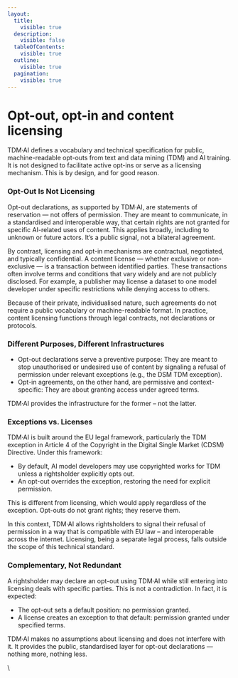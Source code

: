 ```yaml
---
layout:
  title:
    visible: true
  description:
    visible: false
  tableOfContents:
    visible: true
  outline:
    visible: true
  pagination:
    visible: true
---
```


# Opt-out, opt-in and content licensing

TDM·AI defines a vocabulary and technical specification for public, machine-readable opt-outs from text and data mining (TDM) and AI training. It is not designed to facilitate active opt-ins or serve as a licensing mechanism. This is by design, and for good reason.

### Opt-Out Is Not Licensing

Opt-out declarations, as supported by TDM·AI, are statements of reservation — not offers of permission. They are meant to communicate, in a standardised and interoperable way, that certain rights are not granted for specific AI-related uses of content. This applies broadly, including to unknown or future actors. It’s a public signal, not a bilateral agreement.

By contrast, licensing and opt-in mechanisms are contractual, negotiated, and typically confidential. A content license — whether exclusive or non-exclusive — is a transaction between identified parties. These transactions often involve terms and conditions that vary widely and are not publicly disclosed. For example, a publisher may license a dataset to one model developer under specific restrictions while denying access to others.

Because of their private, individualised nature, such agreements do not require a public vocabulary or machine-readable format. In practice, content licensing functions through legal contracts, not declarations or protocols.

### Different Purposes, Different Infrastructures

* Opt-out declarations serve a preventive purpose: They are meant to stop unauthorised or undesired use of content by signaling a refusal of permission under relevant exceptions (e.g., the DSM TDM exception).
* Opt-in agreements, on the other hand, are permissive and context-specific: They are about granting access under agreed terms.

TDM·AI provides the infrastructure for the former – not the latter.

### Exceptions vs. Licenses

TDM·AI is built around the EU legal framework, particularly the TDM exception in Article 4 of the Copyright in the Digital Single Market (CDSM) Directive. Under this framework:

* By default, AI model developers may use copyrighted works for TDM unless a rightsholder explicitly opts out.
* An opt-out overrides the exception, restoring the need for explicit permission.

This is different from licensing, which would apply regardless of the exception. Opt-outs do not grant rights; they reserve them.

In this context, TDM·AI allows rightsholders to signal their refusal of permission in a way that is compatible with EU law – and interoperable across the internet. Licensing, being a separate legal process, falls outside the scope of this technical standard.

### Complementary, Not Redundant

A rightsholder may declare an opt-out using TDM·AI while still entering into licensing deals with specific parties. This is not a contradiction. In fact, it is expected:

* The opt-out sets a default position: no permission granted.
* A license creates an exception to that default: permission granted under specified terms.

TDM·AI makes no assumptions about licensing and does not interfere with it. It provides the public, standardised layer for opt-out declarations — nothing more, nothing less.

\
